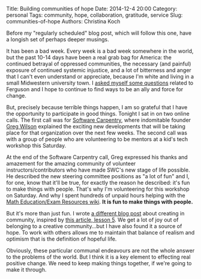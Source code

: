 Title: Building communities of hope
Date: 2014-12-4 20:00
Category: personal
Tags: community, hope, collaboration, gratitude, service
Slug: communities-of-hope
Authors: Christina Koch

Before my "regularly scheduled" blog post, which will follow this one, have a longish 
set of perhaps deeper musings.  

It has been a bad week.  Every week is a bad week somewhere in the world, but the 
past 10-14 days have been a real grab bag for America: the continued betrayal 
of oppressed communities, the necessary (and painful) exposure of continued systemic 
injustice, and a lot of bitterness and anger that I can't 
even understand or appreciate, because I'm white and living in a small
Midwestern university town.  I [asked myself some questions](https://twitter.com/_christinaLK/status/537703128872001536) 
related to Ferguson and I hope to continue to find ways to be an ally and force for change.  

But, precisely because terrible things happen, I am so grateful 
that I have the opportunity to participate in good things.  Tonight I sat in 
on two online calls.  The first call was for [Software Carpentry](http://www.software-carpentry.org), 
where indomitable founder [Greg Wilson](https://twitter.com/gvwilson) explained the exciting new developments 
that will be taking place for that organization over the next few weeks.  The second call was with a group 
of people who are volunteering to be mentors at a kid's tech workshop this Saturday.  

At the end of the Software Carpentry call, Greg expressed his thanks and amazement 
for the amazing community of volunteer instructors/contributors who have made SWC's new 
stage of life possible.  He described the new steering committee positions as "a lot of fun" 
and I, for one, know that it'll be true, for exactly the reason he described: it's fun 
to make things with people.  That's why I'm volunteering for this workshop on Saturday.  And why I spent hundreds of unpaid hours  helping with the [Math Education/Exam Resources wiki](http://wiki.ubc.ca/Science:Math_Exam_Resources).  **It is fun to make things with people.**  

But it's more than just fun.  I wrote [a different blog post](http://thejumpingcat.wordpress.com/2014/01/21/art-community-hope/) 
about creating in community, inspired by [this article, lesson 5](http://qideas.org/articles/7-lessons-for-creatives-from-the-life-of-jrr-tolkien/).  We get a lot of joy out of 
belonging to a creative community...but I have also found it a source of hope.  To work with others 
allows me to maintain that balance of realism and optimism that is the definition of hopeful life.  

Obviously, these particular communal endeavours are not the whole answer to the problems of the world.  But I think it is 
a key element to effecting real positive change.  We need to keep making things together, if we're going to make it through.  